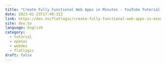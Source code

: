 ```yaml
---
title: "Create Fully Functional Web Apps in Minutes - YouTube Tutorial!"
date: 2023-01-23T17:40:31Z
link: https://dev.to/flatlogic/create-fully-functional-web-apps-in-minutes-youtube-tutorial-4j33?utm_medium=RSS&utm_source=news.12bit.vn
site: dev.to
language: English
category:
  - tutorial
  - openai
  - webdev
  - flatlogic
draft: false
---
```

